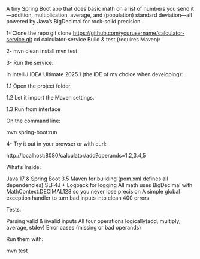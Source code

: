 A tiny Spring Boot app that does basic math on a list of numbers you send it—addition, multiplication, average, and (population) standard deviation—all powered by Java’s BigDecimal for rock-solid precision.

1- Clone the repo
git clone https://github.com/yourusername/calculator-service.git
cd calculator-service
Build & test (requires Maven):

2- mvn clean install
mvn test

3- Run the service:

In IntelliJ IDEA Ultimate 2025.1 (the IDE of my choice when developing):

 1.1 Open the project folder.

 1.2 Let it import the Maven settings.

 1.3 Run from interface
 
On the command line:

 mvn spring-boot:run
 
4- Try it out in your browser or with curl:

http://localhost:8080/calculator/add?operands=1.2,3.4,5


What’s Inside:

Java 17 & Spring Boot 3.5
Maven for building (pom.xml defines all dependencies)
SLF4J + Logback for logging
All math uses BigDecimal with MathContext.DECIMAL128 so you never lose precision
A simple global exception handler to turn bad inputs into clean 400 errors

Tests:

Parsing valid & invalid inputs
All four operations logically(add, multiply, average, stdev)
Error cases (missing or bad operands)

Run them with:

mvn test
